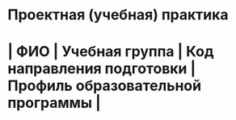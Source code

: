 # Проектная (учебная) практика

# | ФИО | Учебная группа | Код направления подготовки | Профиль образовательной программы |
